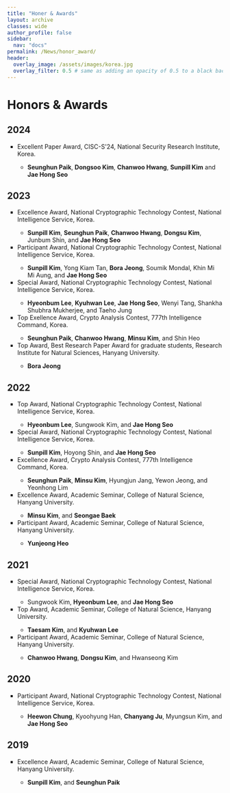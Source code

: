 ```yaml
---
title: "Honer & Awards"
layout: archive
classes: wide
author_profile: false
sidebar:
  nav: "docs"
permalink: /News/honor_award/
header:
  overlay_image: /assets/images/korea.jpg
  overlay_filter: 0.5 # same as adding an opacity of 0.5 to a black background
---
```

# Honors & Awards

## 2024
<ul type="square">
  <li> Excellent Paper Award, CISC-S'24, National Security Research Institute, Korea.</li>
  <ul type="-">
    <li><b>Seunghun Paik</b>, <b>Dongsoo Kim</b>, <b>Chanwoo Hwang</b>, <b>Sunpill Kim</b> and <b>Jae Hong Seo</b></li>
  </ul>  
</ul>

## 2023
<ul type="square">
<li>Excellence Award, National Cryptographic Technology Contest, National Intelligence Service, Korea.</li>
  <ul type="-">
    <li><b>Sunpill Kim</b>, <b>Seunghun Paik</b>, <b>Chanwoo Hwang</b>, <b>Dongsu Kim</b>, Junbum Shin, and <b>Jae Hong Seo</b></li>
  </ul>  
<li>Participant Award, National Cryptographic Technology Contest, National Intelligence Service, Korea.</li>
<ul type="-">
    <li><b>Sunpill Kim</b>, Yong Kiam Tan, <b>Bora Jeong</b>, Soumik Mondal, Khin Mi Mi Aung, and <b>Jae Hong Seo</b></li>
  </ul>
<li>Special Award, National Cryptographic Technology Contest, National Intelligence Service, Korea.</li>
<ul type="-">
    <li><b>Hyeonbum Lee</b>, <b>Kyuhwan Lee</b>, <b>Jae Hong Seo</b>, Wenyi Tang, Shankha Shubhra Mukherjee, and Taeho Jung</li>
</ul>  
<li>Top Exellence Award, Crypto Analysis Contest, 777th Intelligence Command, Korea.</li>
<ul type="-">
    <li><b>Seunghun Paik</b>, <b>Chanwoo Hwang</b>, <b>Minsu Kim</b>, and Shin Heo</li>
</ul>
<li>Top Award, Best Research Paper Award for graduate students, Research Institute for Natural Sciences, Hanyang University.</li>
<ul type="-">
    <li><b>Bora Jeong</b></li>
</ul>
</ul>

## 2022
<ul type = "square">
<li>Top Award, National Cryptographic Technology Contest, National Intelligence Service, Korea.</li>
<ul type="-">
    <li><b>Hyeonbum Lee</b>, Sungwook Kim, and <b>Jae Hong Seo</b></li>
</ul>   
<li>Special Award, National Cryptographic Technology Contest, National Intelligence Service, Korea.</li>
<ul type="-">
    <li><b>Sunpill Kim</b>, Hoyong Shin, and <b>Jae Hong Seo</b></li>
</ul>   
<li>Excellence Award, Crypto Analysis Contest, 777th Intelligence Command, Korea.</li>
<ul type="-">
    <li><b>Seunghun Paik</b>, <b>Minsu Kim</b>, Hyungjun Jang, Yewon Jeong, and Yeonhong Lim</li>
</ul>     
<li>Excellence Award, Academic Seminar, College of Natural Science, Hanyang University.</li>
<ul type="-">
    <li><b>Minsu Kim</b>, and <b>Seongae Baek</b></li>
</ul>   
<li>Participant Award, Academic Seminar, College of Natural Science, Hanyang University.</li>
<ul type="-">
    <li><b>Yunjeong Heo</b></li>
</ul>   
</ul>

## 2021
<ul type = "square">
<li>Special Award, National Cryptographic Technology Contest, National Intelligence Service, Korea.</li>
<ul type="-">
    <li>Sungwook Kim, <b>Hyeonbum Lee</b>, and <b>Jae Hong Seo</b></li>
</ul>    
<li>Top Award, Academic Seminar, College of Natural Science, Hanyang University.</li>
<ul type="-">
    <li><b>Taesam Kim</b>, and <b>Kyuhwan Lee</b></li>
</ul>    
<li>Participant Award, Academic Seminar, College of Natural Science, Hanyang University.</li>
<ul type="-">
    <li><b>Chanwoo Hwang</b>, <b>Dongsu Kim</b>, and Hwanseong Kim</li>
</ul>    
</ul>

## 2020
<ul type = "square">
<li>Participant Award, National Cryptographic Technology Contest, National Intelligence Service, Korea.</li>
<ul type="-">
    <li><b>Heewon Chung</b>, Kyoohyung Han, <b>Chanyang Ju</b>, Myungsun Kim, and <b>Jae Hong Seo</b></li>
</ul>  
</ul>

## 2019
<ul type = "square">
<li>Excellence Award, Academic Seminar, College of Natural Science, Hanyang University.</li>
<ul type="-">
    <li><b>Sunpill Kim</b>, and <b>Seunghun Paik</b></li>
</ul>  
</ul>
